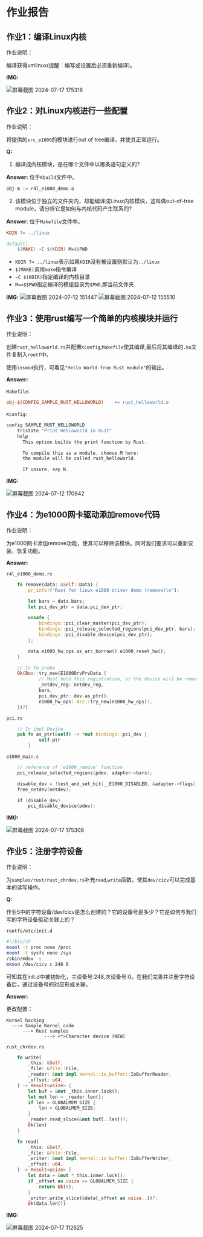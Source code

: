 # 作业报告

## 作业1：编译Linux内核

作业说明：

编译获得vmlinux(提醒：编写或设置后必须重新编译)。

**IMG:**

![屏幕截图 2024-07-17 175318](https://github.com/user-attachments/assets/0947c17d-c654-4f35-aa0d-61782e571907)

## 作业2：对Linux内核进行一些配置

作业说明：

将提供的`src_e1000`的模块进行out of tree编译，并使其正常运行。

**Q:**

1. 编译成内核模块，是在哪个文件中以哪条语句定义的?

**Answer:** 位于`Kbuild`文件中。
```C
obj-m := r4l_e1000_demo.o
```

2. 该模块位于独立的文件夹内，却能编译成Linux内核模块，这叫做out-of-tree module，请分析它是如何与内核代码产生联系的?

**Answer:** 位于`Makefile`文件中。
```Makefile
KDIR ?= ../linux

default:
	$(MAKE) -C $(KDIR) M=$$PWD
```

- `KDIR ?= ../linux`表示如果`KDIR`没有被设置则默认为`../linux`
- `$(MAKE)`调用`make`指令编译
- `-C $(KDIR)`指定编译的内核目录
- `M==$$PWD`指定编译的模组目录为`$PWD`,即当前文件夹

**IMG:**
![屏幕截图 2024-07-12 151447](https://github.com/user-attachments/assets/e0b3dec8-dbd5-4ad4-b510-efd1988bdf88)
![屏幕截图 2024-07-12 155510](https://github.com/user-attachments/assets/0c97467f-894e-48d2-8a0f-bbdf1715c10c)

## 作业3：使用rust编写一个简单的内核模块并运行

作业说明：

创建`rust_helloworld.rs`并配置`Kconfig`,`Makefile`使其编译,最后将其编译的`.ko`文件复制入`rootf`中。

使用`insmod`执行，可看见`"Hello World from Rust module"`的输出。

**Answer:**

`Makefile`:

```Makefile
obj-$(CONFIG_SAMPLE_RUST_HELLOWORLD)	+= rust_helloworld.o
```

`Kconfig`:
```C
config SAMPLE_RUST_HELLOWORLD
	tristate "Print Helloworld in Rust"
	help
	  This option builds the print function by Rust.

	  To compile this as a module, choose M here:
	  the module will be called rust_helloworld.

	  If unsure, say N.
```

**IMG:**

![屏幕截图 2024-07-12 170842](https://github.com/user-attachments/assets/aab7c0a2-0147-463a-bd10-1b0c17bf1fa0)

## 作业4：为e1000网卡驱动添加remove代码

作业说明：

为e1000网卡添加remove功能，使其可以移除该模块。同时我们要求可以重新安装，恢复功能。	

**Answer:**

`r4l_e1000_demo.rs`
```rust
    fn remove(data: &Self::Data) {
        pr_info!("Rust for linux e1000 driver demo (remove)\n");

        let bars = data.bars;
        let pci_dev_ptr = data.pci_dev_ptr;

        unsafe {
            bindings::pci_clear_master(pci_dev_ptr);
            bindings::pci_release_selected_regions(pci_dev_ptr, bars);
            bindings::pci_disable_device(pci_dev_ptr);
        };

        data.e1000_hw_ops.as_arc_borrow().e1000_reset_hw();
    }

	// In fn probe
	Ok(Box::try_new(E1000DrvPrvData {
            // Must hold this registration, or the device will be removed.
            _netdev_reg: netdev_reg,
            bars,
            pci_dev_ptr: dev.as_ptr(),
            e1000_hw_ops: Arc::try_new(e1000_hw_ops)?,
	})?)
```

`pci.rs`
```rust
	// In impl Device
	pub fn as_ptr(&self) -> *mut bindings::pci_dev {
            self.ptr
    	}
```

`e1000_main.c`
```C
	// reference of 'e1000_remove' function
	pci_release_selected_regions(pdev, adapter->bars);

	disable_dev = !test_and_set_bit(__E1000_DISABLED, &adapter->flags);
	free_netdev(netdev);

	if (disable_dev)
		pci_disable_device(pdev);
```
  
**IMG:**

![屏幕截图 2024-07-17 175308](https://github.com/user-attachments/assets/f4902afe-1d2d-4bab-ba7d-af08889e26df)

## 作业5：注册字符设备

作业说明：

为`samples/rust/rust_chrdev.rs`补充`read`,`write`函数，使其`dev/cicv`可以完成基本的读写操作。

**Q:** 

作业5中的字符设备/dev/cicv是怎么创建的？它的设备号是多少？它是如何与我们写的字符设备驱动关联上的？

`rootfs/etc/init.d`

```sh
#!/bin/sh
mount -t proc none /proc
mount -t sysfs none /sys
/sbin/mdev -s
mknod /dev/cicv c 248 0
```

可知其在init.d中被初始化，主设备号:248,次设备号:0。在我们完善并注册字符设备后，通过设备号的对应形成关联。

**Answer:**

更改配置：

```
Kernel hacking
  ---> Sample Kernel code
      ---> Rust samples
              ---> <*>Character device (NEW)
```

`rust_chrdev.rs`

```rust
    fn write(
        _this: &Self,
        _file: &file::File,
        _reader: &mut impl kernel::io_buffer::IoBufferReader,
        _offset: u64,
    ) -> Result<usize> {
        let buf = &mut _this.inner.lock();
        let mut len = _reader.len();
        if len > GLOBALMEM_SIZE {
            len = GLOBALMEM_SIZE;
        }
        _reader.read_slice(&mut buf[..len])?;
        Ok(len)
    }

    fn read(
        _this: &Self,
        _file: &file::File,
        _writer: &mut impl kernel::io_buffer::IoBufferWriter,
        _offset: u64,
    ) -> Result<usize> {
        let data = &mut *_this.inner.lock();
        if _offset as usize >= GLOBALMEM_SIZE {
            return Ok(0);
        }
        _writer.write_slice(&data[_offset as usize..])?;
        Ok(data.len())
```

**IMG:**

![屏幕截图 2024-07-17 112625](https://github.com/user-attachments/assets/ff004826-90ff-4264-977a-a1c78703f3b5)









